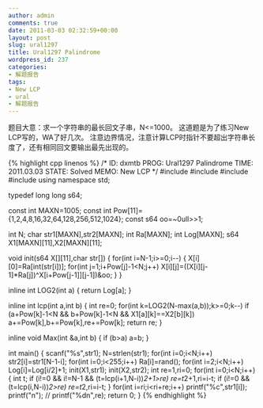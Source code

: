 ```yaml
---
author: admin
comments: true
date: 2011-03-03 02:32:59+00:00
layout: post
slug: ural1297
title: Ural1297 Palindrome
wordpress_id: 237
categories:
- 解题报告
tags:
- New LCP
- ural
- 解题报告
---
```


题目大意：求一个字符串的最长回文子串，N<=1000。
这道题是为了练习New LCP写的，WA了好几次。
注意边界情况，注意计算LCP时指针不要超出字符串长度了，还有相同回文要输出最先出现的。

{% highlight cpp linenos %}
/*
ID: dxmtb
PROG: Ural1297 Palindrome
TIME: 2011.03.03
STATE: Solved
MEMO: New LCP
*/
#include <cstdio>
#include <cstdlib>
#include <cstring>
#include <algorithm>
using namespace std;

typedef long long s64;

const int MAXN=1005;
const int Pow[11]={1,2,4,8,16,32,64,128,256,512,1024};
const s64 oo=~0ull>>1;

int N;
char str1[MAXN],str2[MAXN];
int Ra[MAXN];
int Log[MAXN];
s64 X1[MAXN][11],X2[MAXN][11];

void init(s64 X[][11],char str[])
{
	for(int i=N-1;i>=0;i--)
	{
		X[i][0]=Ra[int(str[i])];
		for(int j=1;i+Pow[j]-1<N;j++)
			X[i][j]=((X[i][j-1]*Ra[j])^X[i+Pow[j-1]][j-1])&oo;
	}
}

inline int LOG2(int a)
{
	return Log[a];
}

inline int lcp(int a,int b)
{
	int re=0;
	for(int k=LOG2(N-max(a,b));k>=0;k--)
		if (a+Pow[k]-1<N && b+Pow[k]-1<N && X1[a][k]==X2[b][k])
			a+=Pow[k],b+=Pow[k],re+=Pow[k];
	return re;
}

inline void Max(int &a,int b)
{
	if (b>a)
		a=b;
}

int main()
{
	scanf("%s",str1);
	N=strlen(str1);
	for(int i=0;i<N;i++)
		str2[i]=str1[N-1-i];
	for(int i=0;i<255;i++)
		Ra[i]=rand();
	for(int i=2;i<N;i++)
		Log[i]=Log[i/2]+1;
	init(X1,str1);
	init(X2,str2);
	int re=1,ri=0;
	for(int i=0;i<N;i++)
	{
		int t;
		if (i!=0 && i!=N-1 && (t=lcp(i+1,N-i))*2+1>re)
			re=t*2+1,ri=i-t;
		if (i!=0 && (t=lcp(i,N-i))*2>re)
			re=t*2,ri=i-t;
	}
	for(int i=ri;i<ri+re;i++)
		printf("%c",str1[i]);
	printf("n");
//	printf("%dn",re);
	return 0;
}
{% endhighlight %}
